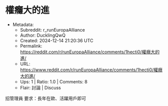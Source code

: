 # 權癮大的進

- Metadata:
  - Subreddit: r_runEuropaAlliance
  - Author: DucklingQwQ
  - Created: 2024-12-14 21:20:36 UTC
  - Permalink: https://reddit.com/r/runEuropaAlliance/comments/1hecti0/權癮大的進/
  - URL: https://www.reddit.com/r/runEuropaAlliance/comments/1hecti0/權癮大的進/
  - Ups: 1 | Ratio: 1.0 | Comments: 8
  - Flair: 討論 | Discuss


招管理員 要求：長年在歐、活躍用戶即可

